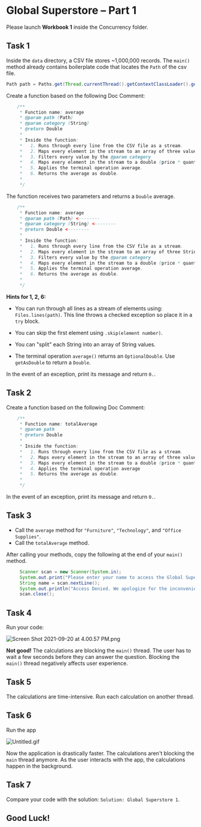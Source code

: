 # Global Superstore – Part 1

Please launch **Workbook 1** inside the Concurrency folder.

## Task 1
Inside the `data` directory, a CSV file stores ~1,000,000 records. The `main()` method already contains boilerplate code that locates the `Path` of the csv file.

```java
Path path = Paths.get(Thread.currentThread().getContextClassLoader().getResource(SALES).toURI());
```
Create a function based on the following Doc Comment:

```java
    /**
     * Function name: average
     * @param path (Path)
     * @param category (String)
     * @return Double
     * 
     * Inside the function:
     *   1. Runs through every line from the CSV file as a stream.
     *   2. Maps every element in the stream to an array of three values.
     *   3. Filters every value by the @param category
     *   4. Maps every element in the stream to a double (price * quantity).
     *   5. Applies the terminal operation average.
     *   6. Returns the average as double.
     * 
     */
```
The function receives two parameters and returns a `Double` average.

```java
    /**
     * Function name: average
     * @param path (Path) <--------
     * @param category (String) <--------
     * @return Double <--------
     * 
     * Inside the function:
     *   1. Runs through every line from the CSV file as a stream.
     *   2. Maps every element in the stream to an array of three String values.
     *   3. Filters every value by the @param category
     *   4. Maps every element in the stream to a double (price * quantity).
     *   5. Applies the terminal operation average.
     *   6. Returns the average as double.
     * 
     */
```
**Hints for 1, 2, 6:**

- You can run through all lines as a stream of elements using: `Files.lines(path)`. This line throws a checked exception so place it in a `try` block.
- You can skip the first element using `.skip(element number)`.
- You can "split" each String into an array of String values.

-  The terminal operation `average()` returns an `OptionalDouble`. Use `getAsDouble` to return a `Double`. 

In the event of an exception, print its message and return `0.`.
## Task 2

Create a function based on the following Doc Comment:

```java
    /**
     * Function name: totalAverage
     * @param path
     * @return Double
     * 
     * Inside the function:
     *   1. Runs through every line from the CSV file as a stream.
     *   2. Maps every element in the stream to an array of three values.
     *   3. Maps every element in the stream to a double (price * quantity)
     *   4. Applies the terminal operation average
     *   5. Returns the average as double.
     * 
     */
```
In the event of an exception, print its message and return `0.`.


## Task 3

- Call the `average` method for `"Furniture"`, `"Technology"`, and `"Office Supplies"`.
- Call the `totalAverage` method.

After calling your methods, copy the following at the  end of your `main()` method.


```java
     Scanner scan = new Scanner(System.in);
     System.out.print("Please enter your name to access the Global Superstore dataset: ");
     String name = scan.nextLine();
     System.out.println("Access Denied. We apologize for the inconvenience. Have a good day " + name + ".");
     scan.close();
```

## Task 4

Run your code:

![Screen Shot 2021-09-20 at 4.00.57 PM.png](https://firebasestorage.googleapis.com/v0/b/learnthepart-75aed.appspot.com/o/images%2F3b77637f-9f5a-45d0-a7e8-885fbf68d46f?alt=media&token=c8f1d1a7-dd74-400d-b72d-2b019493f7f7)

**Not good!** The calculations are blocking the `main()` thread. The user has to wait a few seconds before they can answer the question. Blocking the `main()` thread negatively affects user experience.

## Task 5
The calculations are time-intensive. Run each calculation on another thread.

## Task 6
Run the app

![Untitled.gif](https://firebasestorage.googleapis.com/v0/b/learnthepart-75aed.appspot.com/o/images%2F940e4ead-9f4a-4b6e-8b10-1fc58141a8df?alt=media&token=4285471c-20ca-4969-9a42-d27393b0d338)

Now the application is drastically faster. The calculations aren't blocking the `main` thread anymore. As the user interacts with the app, the calculations happen in the background. 

## Task 7
Compare your code with the solution: `Solution: Global Superstore 1`.

## Good Luck!
